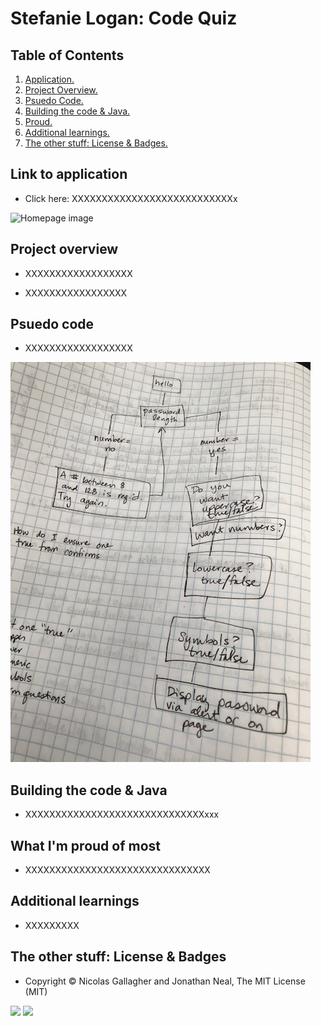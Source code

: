# Stefanie Logan: Code Quiz

## Table of Contents
1. [ Application. ](#application)
2. [ Project Overview. ](#overview)
3. [ Psuedo Code. ](#psuedo)
4. [ Building the code & Java. ](#code)
5. [ Proud. ](#proud)
6. [ Additional learnings. ](#learnings)
7. [ The other stuff: License & Badges. ](#streetcred)


<a name="application"></a>
## Link to application

* Click here: XXXXXXXXXXXXXXXXXXXXXXXXXXXx

![Homepage image](XXXXXXXXXXXXXXXXXXXXXXXXXXXXXXXXXXX)

<a name="overview"></a>
## Project overview

* XXXXXXXXXXXXXXXXXX

* XXXXXXXXXXXXXXXXX

<a name="psuedo"></a>
## Psuedo code

* XXXXXXXXXXXXXXXXXX

![Psuedo image](https://github.com/stefanieklogan/Homework3PasswordGen/blob/main/images/psuedo.jpg)

<a name="code"></a>
## Building the code & Java

* XXXXXXXXXXXXXXXXXXXXXXXXXXXXXXxxx

<a name="proud"></a>
## What I'm proud of most

* XXXXXXXXXXXXXXXXXXXXXXXXXXXXXXX

<a name="learnings"></a>
## Additional learnings

* XXXXXXXXX


<a name="streetcred"></a>
## The other stuff: License & Badges

* Copyright © Nicolas Gallagher and Jonathan Neal, The MIT License (MIT)

<img src="https://img.shields.io/badge/html5%20-%23E34F26.svg?&style=for-the-badge&logo=html5&logoColor=white"/>

<img src="https://img.shields.io/badge/css3%20-%231572B6.svg?&style=for-the-badge&logo=css3&logoColor=white"/>
